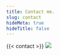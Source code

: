 ```yaml
---
title: Contact me.
slug: contact
hideMeta: true
hideTitle: false
---
```


{{< contact >}}
![](https://media.tenor.com/5IXjGOhnqTkAAAAM/ok-approved.gif)
